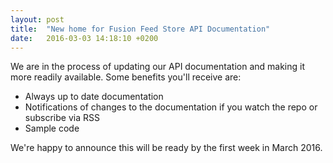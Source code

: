 ```yaml
---
layout: post
title:  "New home for Fusion Feed Store API Documentation"
date:   2016-03-03 14:18:10 +0200
---
```

We are in the process of updating our API documentation and making it more readily available. Some benefits you'll receive are:

* Always up to date documentation
* Notifications of changes to the documentation if you watch the repo or subscribe via RSS
* Sample code

We're happy to announce this will be ready by the first week in March 2016.
